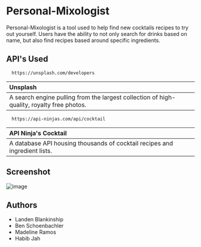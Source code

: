 
# Personal-Mixologist

Personal-Mixologist is a tool used to help find new cocktails recipes to try out yourself.
Users have the ability to not only search for drinks based on name, but also find recipes based around specific ingredients.



## API's Used



```http
  https://unsplash.com/developers
```

| Unsplash                |
| :------------------------- |
|  A search engine pulling from the largest collection of high-quality, royalty free photos.



```http
  https://api-ninjas.com/api/cocktail
```
| API Ninja's Cocktail                |
| :------------------------- |
|  A database API housing thousands of cocktail recipes and ingredient lists.




## Screenshot
![image](https://user-images.githubusercontent.com/109819736/190038953-4d67d6b9-8720-4452-af59-d0bc1178c3d9.png)





## Authors

- Landen Blankinship
- Ben Schoenbachler
- Madeline Ramos
- Habib Jah

 
 


